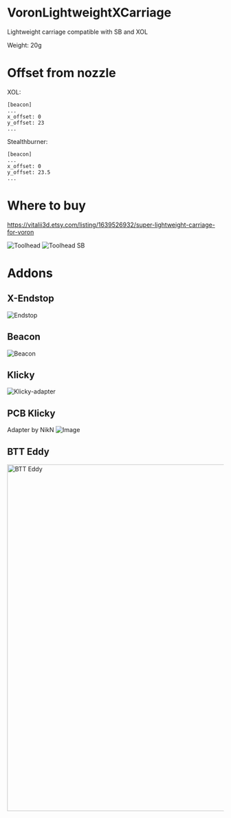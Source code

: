 # VoronLightweightXCarriage
Lightweight carriage compatible with SB and XOL

Weight: 20g

# Offset from nozzle
XOL:
```
[beacon]
...
x_offset: 0
y_offset: 23
...
```
Stealthburner:
```
[beacon]
...
x_offset: 0
y_offset: 23.5
...
```


# Where to buy
https://vitalii3d.etsy.com/listing/1639526932/super-lightweight-carriage-for-voron

![Toolhead](https://github.com/Vitalii3D-xyz/VoronLightweightXCarriage/assets/131134819/bd83eb8b-b31b-47c2-ba8f-e56bee403b26)
![Toolhead SB](https://github.com/Vitalii3D-xyz/VoronLightweightXCarriage/assets/131134819/33da2957-7ba9-47d1-bcfe-e3e5da766ebc)

# Addons
## X-Endstop
![Endstop](https://github.com/Vitalii3D-xyz/VoronLightweightXCarriage/assets/131134819/e1623b07-1ac9-403a-98bd-e73d2869ceb8)

## Beacon
![Beacon](https://github.com/Vitalii3D-xyz/VoronLightweightXCarriage/assets/131134819/130ecee7-30c3-44b4-9125-2a3184536f2a)

## Klicky
![Klicky-adapter](https://github.com/Vitalii3D-xyz/VoronLightweightXCarriage/assets/131134819/f95ac2a7-498b-4770-a3c1-f556d1c2d149)

## PCB Klicky
Adapter by NikN
![Image](https://github.com/user-attachments/assets/9a52aa81-5c79-43ab-b2f5-69a4244b4b53)


## BTT Eddy
<img width="805" alt="BTT Eddy" src="https://github.com/user-attachments/assets/64407f60-cae2-436b-b5e9-9109c587471f">

